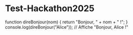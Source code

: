 # Test-Hackathon2025

function direBonjour(nom) { 
    return "Bonjour, " + nom + " !"; 
} 
console.log(direBonjour("Alice")); // Affiche "Bonjour, Alice !" 

